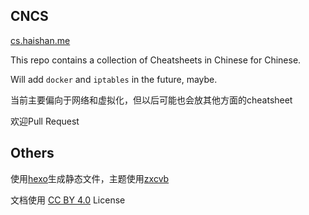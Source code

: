 ## CNCS

[cs.haishan.me](http://cs.haishan.me)


This repo contains a collection of Cheatsheets in Chinese for Chinese.

Will add `docker` and `iptables` in the future, maybe.

当前主要偏向于网络和虚拟化，但以后可能也会放其他方面的cheatsheet

欢迎Pull Request

## Others

使用[hexo][hexo]生成静态文件，主题使用[zxcvb][zxcvb]

文档使用 [CC BY 4.0][cc-by-4.0] License

[hexo]: https://hexo.io
[zxcvb]: https://github.com/haishanh/hexo-theme-zxcvb

[cc-by-4.0]: http://creativecommons.org/licenses/by/4.0/
